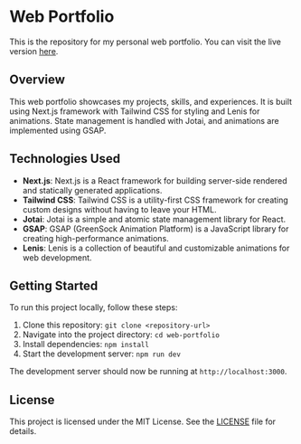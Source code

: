 # Web Portfolio

This is the repository for my personal web portfolio. You can visit the live version [here](https://farkhanmhd.vercel.app/).

## Overview

This web portfolio showcases my projects, skills, and experiences. It is built using Next.js framework with Tailwind CSS for styling and Lenis for animations. State management is handled with Jotai, and animations are implemented using GSAP.

## Technologies Used

- **Next.js**: Next.js is a React framework for building server-side rendered and statically generated applications.
- **Tailwind CSS**: Tailwind CSS is a utility-first CSS framework for creating custom designs without having to leave your HTML.
- **Jotai**: Jotai is a simple and atomic state management library for React.
- **GSAP**: GSAP (GreenSock Animation Platform) is a JavaScript library for creating high-performance animations.
- **Lenis**: Lenis is a collection of beautiful and customizable animations for web development.

## Getting Started

To run this project locally, follow these steps:

1. Clone this repository: `git clone <repository-url>`
2. Navigate into the project directory: `cd web-portfolio`
3. Install dependencies: `npm install`
4. Start the development server: `npm run dev`

The development server should now be running at `http://localhost:3000`.

## License

This project is licensed under the MIT License. See the [LICENSE](LICENSE) file for details.
